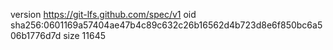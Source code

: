 version https://git-lfs.github.com/spec/v1
oid sha256:0601169a57404ae47b4c89c632c26b16562d4b723d8e6f850bc6a506b1776d7d
size 11645
